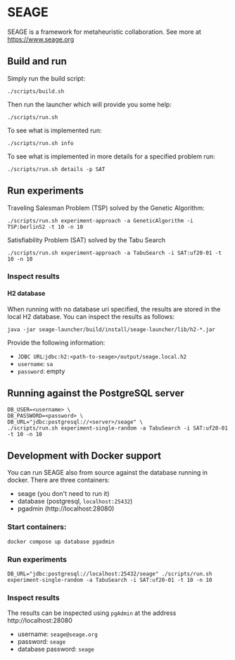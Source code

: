 # SEAGE

SEAGE is a framework for metaheuristic collaboration. See more at https://www.seage.org

## Build and run

Simply run the build script:
```
./scripts/build.sh
```

Then run the launcher which will provide you some help:
```
./scripts/run.sh
```

To see what is implemented run:
```
./scripts/run.sh info
```

To see what is implemented in more details for a specified problem run:
```
./scripts/run.sh details -p SAT
```

## Run experiments

Traveling Salesman Problem (TSP) solved by the Genetic Algorithm:
```
./scripts/run.sh experiment-approach -a GeneticAlgorithm -i TSP:berlin52 -t 10 -n 10
```

Satisfiability Problem (SAT) solved by the Tabu Search
```
./scripts/run.sh experiment-approach -a TabuSearch -i SAT:uf20-01 -t 10 -n 10
```
### Inspect results

#### H2 database
When running with no database uri specified, the results are stored in the local H2 database. You can inspect the results as follows:
```
java -jar seage-launcher/build/install/seage-launcher/lib/h2-*.jar
```
Provide the following information:
- `JDBC URL`:`jdbc:h2:<path-to-seage>/output/seage.local.h2`
- `username`: `sa`
- `password`: empty

## Running against the PostgreSQL server
```
DB_USER=<username> \
DB_PASSWORD=<password> \
DB_URL="jdbc:postgresql://<server>/seage" \
./scripts/run.sh experiment-single-random -a TabuSearch -i SAT:uf20-01 -t 10 -n 10
```

## Development with Docker support
You can run SEAGE also from source against the database running in docker.
There are three containers:
- seage (you don't need to run it)
- database (postgresql, `localhost:25432`)
- pgadmin (http://localhost:28080)

### Start containers:
```
docker compose up database pgadmin
```

### Run experiments
```
DB_URL="jdbc:postgresql://localhost:25432/seage" ./scripts/run.sh experiment-single-random -a TabuSearch -i SAT:uf20-01 -t 10 -n 10
```

### Inspect results
The results can be inspected using `pgAdmin` at the address http://localhost:28080
- username: `seage@seage.org`
- password: `seage`
- database password: `seage`
